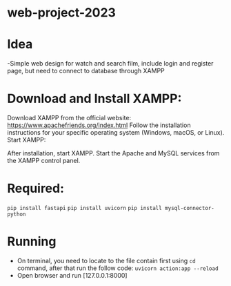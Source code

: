 # web-project-2023

# Idea
-Simple web design for watch and search film, include login and register page, but need to connect to database through XAMPP

# Download and Install XAMPP:

Download XAMPP from the official website: https://www.apachefriends.org/index.html
Follow the installation instructions for your specific operating system (Windows, macOS, or Linux).
Start XAMPP:

After installation, start XAMPP.
Start the Apache and MySQL services from the XAMPP control panel.

# Required:
   `pip install fastapi`
   `pip install uvicorn`
   `pip install mysql-connector-python`

# Running
- On terminal, you need to locate to the file contain first using `cd` command, after that run the follow code:
  `uvicorn action:app --reload`
- Open browser and run [127.0.0.1:8000]
